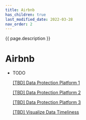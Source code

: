```yaml
---
title: Airbnb
has_children: true
last_modified_date: 2022-03-28
nav_order: 2
---
```

{{ page.description }}

# Airbnb

- TODO

  [[TBD] Data Protection Platform 1](https://medium.com/airbnb-engineering/automating-data-protection-at-scale-part-1-c74909328e08)

  [[TBD] Data Protection Platform 2](https://medium.com/airbnb-engineering/automating-data-protection-at-scale-part-2-c2b8d2068216)

  [[TBD] Data Protection Platform 3](https://medium.com/airbnb-engineering/automating-data-protection-at-scale-part-3-34e592c45d46)

  [[TBD] Visualize Data Timeliness](https://medium.com/airbnb-engineering/visualizing-data-timeliness-at-airbnb-ee638fdf4710)
